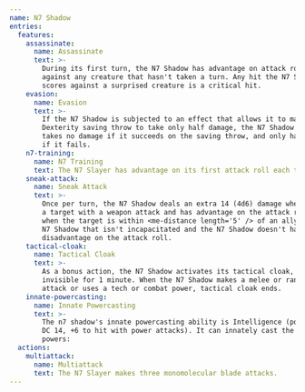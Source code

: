 ```yaml
---
name: N7 Shadow
entries:
  features:
    assassinate:
      name: Assassinate
      text: >-
        During its first turn, the N7 Shadow has advantage on attack rolls
        against any creature that hasn't taken a turn. Any hit the N7 Shadow
        scores against a surprised creature is a critical hit.
    evasion:
      name: Evasion
      text: >-
        If the N7 Shadow is subjected to an effect that allows it to make a
        Dexterity saving throw to take only half damage, the N7 Shadow instead
        takes no damage if it succeeds on the saving throw, and only half damage
        if it fails.
    n7-training:
      name: N7 Training
      text: The N7 Slayer has advantage on its first attack roll each turn.
    sneak-attack:
      name: Sneak Attack
      text: >-
        Once per turn, the N7 Shadow deals an extra 14 (4d6) damage when it hits
        a target with a weapon attack and has advantage on the attack roll, or
        when the target is within <me-distance length='5' /> of an ally of the
        N7 Shadow that isn't incapacitated and the N7 Shadow doesn't have
        disadvantage on the attack roll.
    tactical-cloak:
      name: Tactical Cloak
      text: >-
        As a bonus action, the N7 Shadow activates its tactical cloak, becoming
        invisible for 1 minute. When the N7 Shadow makes a melee or ranged
        attack or uses a tech or combat power, tactical cloak ends.
    innate-powercasting:
      name: Innate Powercasting
      text: >-
        The n7 shadow's innate powercasting ability is Intelligence (power save
        DC 14, +6 to hit with power attacks). It can innately cast the following
        powers:
  actions:
    multiattack:
      name: Multiattack
      text: The N7 Slayer makes three monomolecular blade attacks.
---
```

